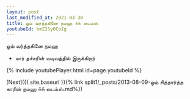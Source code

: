 ```yaml
---
layout: post
last_modified_at: 2021-03-30
title: ஓம் வர்த்தகினே நமஹ ௧௧ டைம்ஸ்
youtubeId: bmZ25y0CoIg
---
```

 
 
 ஓம் வர்த்தகினே நமஹ  
 
 -  யார் தச்சரின் வடிவத்தில் இருக்கிறார் 
 
  
 
  
 
 
 
 
 
 


{% include youtubePlayer.html id=page.youtubeId %}
 
[Next]({{ site.baseurl }}{% link  split1/_posts/2013-08-09-ஓம் சித்தார்த்த காரின் நமஹ ௧௧ டைம்ஸ்.md%})
 
